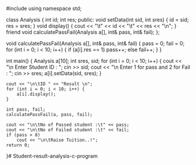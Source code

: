 #include<iostream>
using namespace std;

class Analysis {
    int id;
    int res;
public:
    void setData(int sid, int sres) {
        id = sid;
        res = sres;
    }
    void display() {
        cout << "\t" << id << "\t" << res << "\n";
    }
    friend void calculatePassFail(Analysis a[], int& pass, int& fail);
};

void calculatePassFail(Analysis a[], int& pass, int& fail) {
    pass = 0;
    fail = 0;
    for (int i = 0; i < 10; i++) {
        if (a[i].res == 1)
            pass++;
        else
            fail++;
    }
}

int main() {
    Analysis a[10];
    int sres, sid;
    for (int i = 0; i < 10; i++) {
        cout << "\n Enter Student ID : ";
        cin >> sid;
        cout << "\n Enter 1 for pass and 2 for Fail : ";
        cin >> sres;
        a[i].setData(sid, sres);
    }

    cout << "\n\tID " << "Result \n";
    for (int i = 0; i < 10; i++) {
        a[i].display();
    }

    int pass, fail;
    calculatePassFail(a, pass, fail);

    cout << "\n\tNo of Passed student :\t" << pass;
    cout << "\n\tNo of Failed student :\t" << fail;
    if (pass > 8)
        cout << "\n\tRaise Tuition..!";
    return 0;
}# Student-result-analysis-c-program
